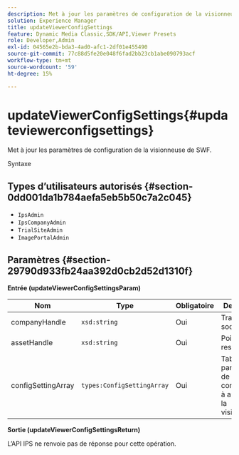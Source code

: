 ```yaml
---
description: Met à jour les paramètres de configuration de la visionneuse de SWF.
solution: Experience Manager
title: updateViewerConfigSettings
feature: Dynamic Media Classic,SDK/API,Viewer Presets
role: Developer,Admin
exl-id: 04565e2b-bda3-4ad0-afc1-2df01e455490
source-git-commit: 77c88d5fe20e048f6fad2bb23cb1abe090793acf
workflow-type: tm+mt
source-wordcount: '59'
ht-degree: 15%

---
```


# updateViewerConfigSettings{#updateviewerconfigsettings}

Met à jour les paramètres de configuration de la visionneuse de SWF.

Syntaxe

## Types d’utilisateurs autorisés {#section-0dd001da1b784aefa5eb5b50c7a2c045}

* `IpsAdmin`
* `IpsCompanyAdmin`
* `TrialSiteAdmin`
* `ImagePortalAdmin`

## Paramètres {#section-29790d933fb24aa392d0cb2d52d1310f}

**Entrée (updateViewerConfigSettingsParam)**

| Nom | Type | Obligatoire | Description |
|---|---|---|---|
| companyHandle | `xsd:string` | Oui | Traitez la société. |
| assetHandle | `xsd:string` | Oui | Poignée de ressource. |
| configSettingArray | `types:ConfigSettingArray` | Oui | Tableau des paramètres de configuration à appliquer à la visionneuse. |

**Sortie (updateViewerConfigSettingsReturn)**

L’API IPS ne renvoie pas de réponse pour cette opération.
